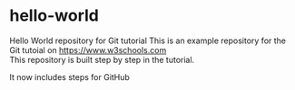 # hello-world 
Hello World repository for Git tutorial 
This is an example repository for the Git tutoial on https://www.w3schools.com  
This repository is built step by step in the tutorial.

It now includes steps for GitHub
